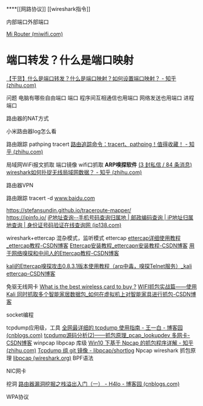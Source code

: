****[[网路协议]]
[[wireshark指令]]

内部端口外部端口

[Mi Router (miwifi.com)](http://router.miwifi.com/cgi-bin/luci/web)

# 端口转发？什么是端口映射

[【干货】什么是端口转发？什么是端口映射？如何设置端口映射？ - 知乎 (zhihu.com)](https://zhuanlan.zhihu.com/p/75648110)

问题
	电脑有哪些自由端口
端口
	程序间互相通信也用端口
	网络发送也用端口
进程端口


路由器的NAT方式

小米路由器log怎么看

路由跟踪
	pathping
	tracert 
[路由追踪命令：tracert、pathping！值得收藏！ - 知乎 (zhihu.com)](https://zhuanlan.zhihu.com/p/397227099)

局域网WiFi报文抓取
	端口镜像
	wifi口抓取
	**ARP嗅探软件**
	[(3 封私信 / 84 条消息) wireshark如何扑捉无线局域网数据？ - 知乎 (zhihu.com)](https://www.zhihu.com/question/28838507)

路由器VPN

路由跟踪
tracert -d www.baidu.com

https://stefansundin.github.io/traceroute-mapper/  
https://ipinfo.io/
[iP地址查询--手机号码查询归属地 | 邮政编码查询 | iP地址归属地查询 | 身份证号码验证在线查询网 (ip138.com)](https://ip138.com/)

wireshark+ettercap
混杂模式，监听模式
ettercap
	[ettercap详细使用教程_ettercap教程-CSDN博客](https://blog.csdn.net/smli_ng/article/details/106133685)
	[Ettercap安装教程_ettercapn安装教程-CSDN博客](https://blog.csdn.net/yanhanhui1/article/details/104960378)
	[用于网络嗅探和中间人的Ettercap教程-CSDN博客](https://blog.csdn.net/cunjiu9486/article/details/109075323)

[kali的Ettercap嗅探攻击0.8.3.1版本使用教程（arp中毒，嗅探Telnet服务）_kali ettercap-CSDN博客](https://blog.csdn.net/weixin_55807049/article/details/123533948)

免驱无线网卡
[What is the best wireless card to buy ?](http://www.aircrack-ng.org/doku.php?id=faq "What is the best wireless card to buy ?")
[WIFI抓包实战篇——使用Kali 同时抓取多个智能家居数据包_如何在虚拟机上对智能家具进行抓包-CSDN博客](https://blog.csdn.net/weixin_45536814/article/details/121198638)

socket编程

tcpdump应用级，工具
[全网最详细的 tcpdump 使用指南 - 王一白 - 博客园 (cnblogs.com)](https://www.cnblogs.com/wongbingming/p/13212306.html)
[tcpdump源码分析(2)——抓包原理_pcap_lookupdev 多网卡-CSDN博客](https://blog.csdn.net/notbaron/article/details/79735414)
	winpcap
	libpcap 库级
	[Win10 下基于 Npcap 的抓包程序详解 - 知乎 (zhihu.com)](https://zhuanlan.zhihu.com/p/573366847)
	[Tcpdump 组 git 镜像 - libpcap/shortlog](https://git.tcpdump.org/libpcap/shortlog/refs/heads/libpcap-0.7)
	Npcap
	wireshark 抓包原理
	[libpcap (wireshark.org)](https://wiki.wireshark.org/libpcap)
BPF语法

NIC网卡

挖洞
[路由器漏洞挖掘之栈溢出入门（一） - H4lo - 博客园 (cnblogs.com)](https://www.cnblogs.com/H4lo/p/10466901.html#:~:text=MIPS%20%E6%8C%87%E4%BB%A4%E9%9B%86%E4%B8%BB%E8%A6%81%E4%BD%BF%E7%94%A8%E5%9C%A8%E4%B8%80%E4%BA%9B%E5%B5%8C%E5%85%A5%E5%BC%8F%E7%9A%84%20IOT%20%E8%AE%BE%E5%A4%87%E4%B8%AD%EF%BC%8C%E6%AF%94%E5%A6%82%E8%B7%AF%E7%94%B1%E5%99%A8%EF%BC%8C%E6%91%84%E5%83%8F%E5%A4%B4%E3%80%82%20%E8%A6%81%E5%AF%B9%E8%BF%99%E4%BA%9B%E8%AE%BE%E5%A4%87%E8%BF%9B%E8%A1%8C%E4%BA%8C%E8%BF%9B%E5%88%B6%E7%9A%84%E6%BC%8F%E6%B4%9E%E6%8C%96%E6%8E%98%E5%B0%B1%E9%9C%80%E8%A6%81%E6%9C%89%E5%AF%B9%20MIPS%20%E6%9C%89%E4%B8%80%E5%AE%9A%E7%9A%84%E7%86%9F%E6%82%89%E3%80%82%20MIPS,ROP%20chain%20%E3%80%81%E5%86%99%20shellcode%20%E7%AD%89%E7%AD%89%E3%80%82%20%E6%9C%AC%E6%96%87%E4%BB%8B%E7%BB%8D%E4%B8%80%E4%B8%8B%E6%9C%80%E5%9F%BA%E6%9C%AC%E7%9A%84%20MIPS%20%E6%8C%87%E4%BB%A4%E9%9B%86%E4%B8%8B%E7%9A%84%E6%A0%88%E6%BA%A2%E5%87%BA%E7%9A%84%E5%88%A9%E7%94%A8%E6%96%B9%E6%B3%95%E3%80%82)

WPA协议

